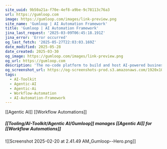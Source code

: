 ```yaml
---
site_uuid: 9b50a21a-f70e-4ef8-a9be-9c78113c76a3
url: https://gumloop.com
image: https://gumloop.com/images/link-preview.png
site_name: 'Gumloop | AI Automation Framework'
title: 'Gumloop | AI Automation Framework'
jina_last_request: '2025-03-09T06:45:18.191Z'
jina_error: 'Error occurred'
og_last_fetch: '2025-05-27T22:03:03.169Z'
date_modified: 2025-05-28
date_created: 2025-03-30
og_image: https://gumloop.com/images/link-preview.png
og_url: https://gumloop.com
description: 'The no-code platform to build and host AI-powered business automations.'
og_screenshot_url: https://og-screenshots-prod.s3.amazonaws.com/1920x1080/80/false/1b6ec3b8af38d1e248e978c042455b27a2aad3064ca94e0ef2191742410d4d02.jpeg
tags:
  - AI-Toolkit
  - Agentic-AI
  - Agentic-Ai
  - Workflow-Automation
  - AI-Automation-Framework
---
```


[[Agentic AI]]
[[Workflow Automations]]

##### [[Tooling/AI-Toolkit/Agentic AI/Gumloop]] manages [[Agentic AI]] for [[Workflow Automations]]
![[Screenshot 2025-02-20 at 2.41.49 AM_Gumloop--Hero.png]]
